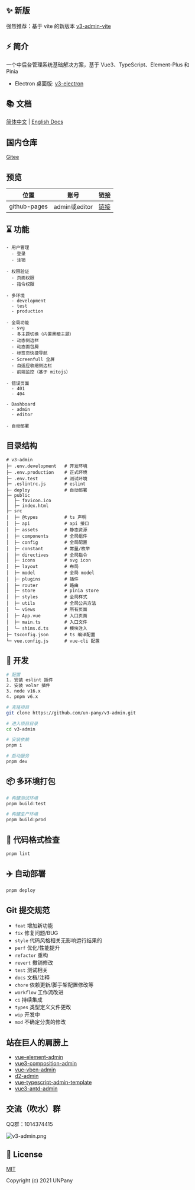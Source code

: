 ## ✨ 新版

强烈推荐：基于 vite 的新版本 [v3-admin-vite](https://github.com/un-pany/v3-admin-vite)

## ⚡️ 简介

一个中后台管理系统基础解决方案，基于 Vue3、TypeScript、Element-Plus 和 Pinia

- Electron 桌面版: [v3-electron](https://github.com/un-pany/v3-electron)

## 📚 文档

[简体中文](https://juejin.cn/post/6963876125428678693) | [English Docs](./README.en.md)

## 国内仓库

[Gitee](https://gitee.com/un-pany/v3-admin)

## 预览

| 位置 | 账号 | 链接 |
| --- | --- | --- |
| github-pages | admin或editor | [链接](https://un-pany.github.io/v3-admin) |

## ⌛ 功能

```text
- 用户管理
  - 登录
  - 注销
	
- 权限验证
  - 页面权限
  - 指令权限

- 多环境
  - development
  - test
  - production
  
- 全局功能
  - svg
  - 多主题切换（内置黑暗主题）
  - 动态侧边栏
  - 动态面包屑
  - 标签页快捷导航
  - Screenfull 全屏
  - 自适应收缩侧边栏
  - 前端监控（基于 mitojs）

- 错误页面
  - 401
  - 404

- Dashboard
  - admin
  - editor

- 自动部署
```

## 目录结构

```
# v3-admin
├─ .env.development   # 开发环境
├─ .env.production    # 正式环境
├─ .env.test          # 测试环境
├─ .eslintrc.js       # eslint
├─ deploy             # 自动部署
├─ public
│  ├─ favicon.ico
│  ├─ index.html
├─ src
│  ├─ @types          # ts 声明
│  ├─ api             # api 接口
│  ├─ assets          # 静态资源
│  ├─ components      # 全局组件
│  ├─ config          # 全局配置
│  ├─ constant        # 常量/枚举
│  ├─ directives      # 全局指令
│  ├─ icons           # svg icon
│  ├─ layout          # 布局
│  ├─ model           # 全局 model
│  ├─ plugins         # 插件
│  ├─ router          # 路由
│  ├─ store           # pinia store
│  ├─ styles          # 全局样式
│  ├─ utils           # 全局公共方法
│  └─ views           # 所有页面
│  ├─ App.vue         # 入口页面
│  ├─ main.ts         # 入口文件
│  └─ shims.d.ts      # 模块注入
├─ tsconfig.json      # ts 编译配置
└─ vue.config.js      # vue-cli 配置
```

## 🚀 开发

```bash
# 配置
1. 安装 eslint 插件
2. 安装 volar 插件
3. node v16.x
4. pnpm v6.x

# 克隆项目
git clone https://github.com/un-pany/v3-admin.git

# 进入项目目录
cd v3-admin

# 安装依赖
pnpm i

# 启动服务
pnpm dev
```

## 📦️ 多环境打包

```bash
# 构建测试环境
pnpm build:test

# 构建生产环境
pnpm build:prod
```

## 🔧 代码格式检查

```bash
pnpm lint
```

## ✈️ 自动部署

```bash
pnpm deploy
```

## Git 提交规范

- `feat` 增加新功能
- `fix` 修复问题/BUG
- `style` 代码风格相关无影响运行结果的
- `perf` 优化/性能提升
- `refactor` 重构
- `revert` 撤销修改
- `test` 测试相关
- `docs` 文档/注释
- `chore` 依赖更新/脚手架配置修改等
- `workflow` 工作流改进
- `ci` 持续集成
- `types` 类型定义文件更改
- `wip` 开发中
- `mod` 不确定分类的修改

## 站在巨人的肩膀上

- [vue-element-admin](https://github.com/PanJiaChen/vue-element-admin)
- [vue3-composition-admin](https://github.com/rcyj-FED/vue3-composition-admin)
- [vue-vben-admin](https://github.com/anncwb/vue-vben-admin)
- [d2-admin](https://github.com/d2-projects/d2-admin)
- [vue-typescript-admin-template](https://github.com/Armour/vue-typescript-admin-template)
- [vue3-antd-admin](https://github.com/buqiyuan/vue3-antd-admin)

## 交流（吹水）群

QQ群：1014374415

![v3-admin.png](https://github.com/un-pany/v3-admin/blob/master/src/assets/docs/qq.png)

## 📄 License

[MIT](https://github.com/un-pany/v3-admin/blob/master/LICENSE)

Copyright (c) 2021 UNPany
